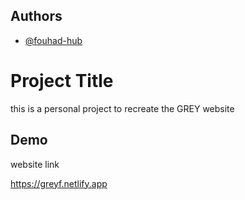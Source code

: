 ## Authors

- [@fouhad-hub](https://www.github.com/octokatherine)


# Project Title

this is a personal project to recreate the GREY website


## Demo

website link

https://greyf.netlify.app
